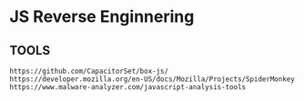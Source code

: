 # JS Reverse Enginnering

## TOOLS

```text
https://github.com/CapacitorSet/box-js/
https://developer.mozilla.org/en-US/docs/Mozilla/Projects/SpiderMonkey
https://www.malware-analyzer.com/javascript-analysis-tools
```

